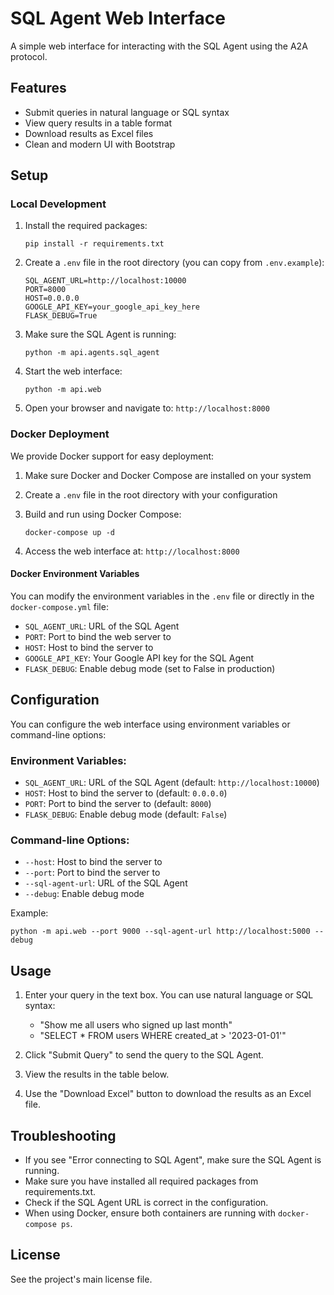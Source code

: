 # SQL Agent Web Interface

A simple web interface for interacting with the SQL Agent using the A2A protocol.

## Features

- Submit queries in natural language or SQL syntax
- View query results in a table format
- Download results as Excel files
- Clean and modern UI with Bootstrap

## Setup

### Local Development

1. Install the required packages:
   ```
   pip install -r requirements.txt
   ```

2. Create a `.env` file in the root directory (you can copy from `.env.example`):
   ```
   SQL_AGENT_URL=http://localhost:10000
   PORT=8000
   HOST=0.0.0.0
   GOOGLE_API_KEY=your_google_api_key_here
   FLASK_DEBUG=True
   ```

3. Make sure the SQL Agent is running:
   ```
   python -m api.agents.sql_agent
   ```

4. Start the web interface:
   ```
   python -m api.web
   ```

5. Open your browser and navigate to: `http://localhost:8000`

### Docker Deployment

We provide Docker support for easy deployment:

1. Make sure Docker and Docker Compose are installed on your system

2. Create a `.env` file in the root directory with your configuration

3. Build and run using Docker Compose:
   ```
   docker-compose up -d
   ```

4. Access the web interface at: `http://localhost:8000`

#### Docker Environment Variables

You can modify the environment variables in the `.env` file or directly in the `docker-compose.yml` file:

- `SQL_AGENT_URL`: URL of the SQL Agent
- `PORT`: Port to bind the web server to
- `HOST`: Host to bind the server to
- `GOOGLE_API_KEY`: Your Google API key for the SQL Agent
- `FLASK_DEBUG`: Enable debug mode (set to False in production)

## Configuration

You can configure the web interface using environment variables or command-line options:

### Environment Variables:
- `SQL_AGENT_URL`: URL of the SQL Agent (default: `http://localhost:10000`)
- `HOST`: Host to bind the server to (default: `0.0.0.0`)
- `PORT`: Port to bind the server to (default: `8000`)
- `FLASK_DEBUG`: Enable debug mode (default: `False`)

### Command-line Options:
- `--host`: Host to bind the server to
- `--port`: Port to bind the server to
- `--sql-agent-url`: URL of the SQL Agent
- `--debug`: Enable debug mode

Example:
```
python -m api.web --port 9000 --sql-agent-url http://localhost:5000 --debug
```

## Usage

1. Enter your query in the text box. You can use natural language or SQL syntax:
   - "Show me all users who signed up last month"
   - "SELECT * FROM users WHERE created_at > '2023-01-01'"

2. Click "Submit Query" to send the query to the SQL Agent.

3. View the results in the table below.

4. Use the "Download Excel" button to download the results as an Excel file.

## Troubleshooting

- If you see "Error connecting to SQL Agent", make sure the SQL Agent is running.
- Make sure you have installed all required packages from requirements.txt.
- Check if the SQL Agent URL is correct in the configuration.
- When using Docker, ensure both containers are running with `docker-compose ps`.

## License

See the project's main license file. 